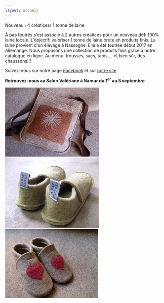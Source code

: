 ```yaml
---
layout: accueil
---
```


Nouveau : 
4 créatices/ 1 tonne de laine

À pas feutrés s'est associé à 2 autres créatices pour un nouveau défi 100% laine locale. L'objectif: valoriser 1 tonne de laine brute en produits finis.
La laine provient d'un élevage à Nassogne. Elle a été feutrée début 2017 en Allemange. Nous proposons une collection de produits finis grâce à notre catalogue en ligne. Au menu: trousses, sacs, tapis,... et bien sûr, des chaussons!!!



Suivez-nous sur notre page [*Facebook*](https://www.facebook.com/Elllaine-1810238132545396/) et sur [notre site](http://www.ell-laine.com/)

**Retrouvez-nous au Salon Valériane à Namur du 1<sup>er</sup> au 3 septembre**

<div class="home">

  
  <div class="centered"><img src="accueil1.jpg"><img src="accueil2.jpg"><img src="accueil3.jpg"></div>

  <!--p class="rss-subscribe">subscribe <a href="{{ "/feed.xml" | prepend: site.baseurl }}">via RSS</a></p-->

</div>


